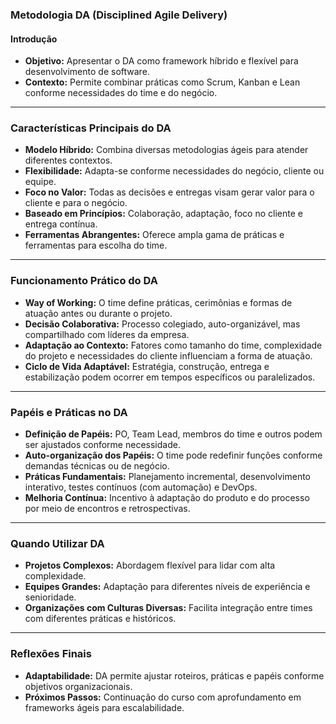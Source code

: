 ### Metodologia DA (Disciplined Agile Delivery)

#### Introdução

- **Objetivo:** Apresentar o DA como framework híbrido e flexível para desenvolvimento de software.
- **Contexto:** Permite combinar práticas como Scrum, Kanban e Lean conforme necessidades do time e do negócio.

---

### Características Principais do DA

- **Modelo Híbrido:** Combina diversas metodologias ágeis para atender diferentes contextos.
- **Flexibilidade:** Adapta-se conforme necessidades do negócio, cliente ou equipe.
- **Foco no Valor:** Todas as decisões e entregas visam gerar valor para o cliente e para o negócio.
- **Baseado em Princípios:** Colaboração, adaptação, foco no cliente e entrega contínua.
- **Ferramentas Abrangentes:** Oferece ampla gama de práticas e ferramentas para escolha do time.

---

### Funcionamento Prático do DA

- **Way of Working:** O time define práticas, cerimônias e formas de atuação antes ou durante o projeto.
- **Decisão Colaborativa:** Processo colegiado, auto-organizável, mas compartilhado com líderes da empresa.
- **Adaptação ao Contexto:** Fatores como tamanho do time, complexidade do projeto e necessidades do cliente influenciam a forma de atuação.
- **Ciclo de Vida Adaptável:** Estratégia, construção, entrega e estabilização podem ocorrer em tempos específicos ou paralelizados.

---

### Papéis e Práticas no DA

- **Definição de Papéis:** PO, Team Lead, membros do time e outros podem ser ajustados conforme necessidade.
- **Auto-organização dos Papéis:** O time pode redefinir funções conforme demandas técnicas ou de negócio.
- **Práticas Fundamentais:** Planejamento incremental, desenvolvimento interativo, testes contínuos (com automação) e DevOps.
- **Melhoria Contínua:** Incentivo à adaptação do produto e do processo por meio de encontros e retrospectivas.

---

### Quando Utilizar DA

- **Projetos Complexos:** Abordagem flexível para lidar com alta complexidade.
- **Equipes Grandes:** Adaptação para diferentes níveis de experiência e senioridade.
- **Organizações com Culturas Diversas:** Facilita integração entre times com diferentes práticas e históricos.

---

### Reflexões Finais

- **Adaptabilidade:** DA permite ajustar roteiros, práticas e papéis conforme objetivos organizacionais.
- **Próximos Passos:** Continuação do curso com aprofundamento em frameworks ágeis para escalabilidade.
